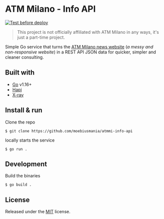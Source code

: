 # ATM Milano - Info API

[![Test before deploy](https://github.com/moebiusmania/atmmi-info-api/actions/workflows/push.yml/badge.svg)](https://github.com/moebiusmania/atmmi-info-api/actions/workflows/push.yml)

> This project is not officially affiliated with ATM Milano in any ways, it's just a part-time project.

Simple Go service that turns the [ATM Milano news website](https://www.atm.it/it/AtmNews/Pagine/default.aspx) (*a messy and non-responsive website*) in a REST API JSON data for quicker, simpler and cleaner consulting.

## Built with
* [Go](https://golang.org/) v1.16+
* [Hapi](https://hapijs.com/)
* [X-ray](https://github.com/matthewmueller/x-ray)

## Install & run
Clone the repo
```
$ git clone https://github.com/moebiusmania/atmmi-info-api
```

locally starts the service
```
$ go run .
```

## Development
Build the binaries
```
$ go build .
```


## License
Released under the [MIT](LICENSE) license.